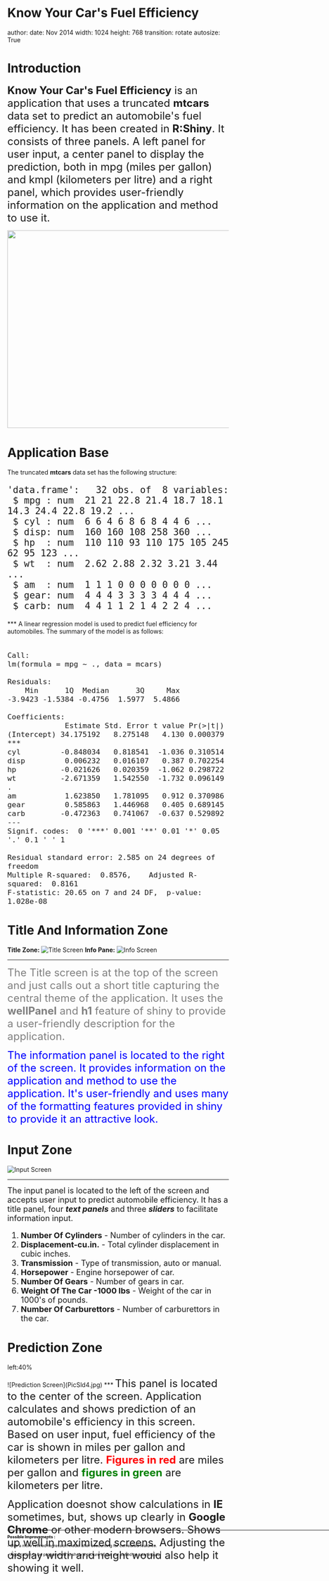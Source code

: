 <style>.footer {color: white;position: fixed; top: 90%;width:100%;}</style>

Know Your Car's Fuel Efficiency
==========
author: 
date: Nov 2014
width: 1024
height: 768
transition: rotate
autosize: True
<div class='footer'> Course Project : Developing Data Products-Coursera</div>



Introduction
=========

<font size='5'>**Know Your Car's Fuel Efficiency** is an application that uses a truncated **mtcars** data set to predict an automobile's fuel efficiency. It has been created in **R:Shiny**. It consists of three panels. A left panel for user input, a center panel to display the prediction, both in mpg (miles per gallon) and kmpl (kilometers per litre) and a right panel, which provides user-friendly information on the application and method to use it.</font>

<img src="PicSld1.jpg" width=800 height=450></img>

Application Base
========
The truncated **mtcars** data set has the following structure:<font size='5'>

```
'data.frame':	32 obs. of  8 variables:
 $ mpg : num  21 21 22.8 21.4 18.7 18.1 14.3 24.4 22.8 19.2 ...
 $ cyl : num  6 6 4 6 8 6 8 4 4 6 ...
 $ disp: num  160 160 108 258 360 ...
 $ hp  : num  110 110 93 110 175 105 245 62 95 123 ...
 $ wt  : num  2.62 2.88 2.32 3.21 3.44 ...
 $ am  : num  1 1 1 0 0 0 0 0 0 0 ...
 $ gear: num  4 4 4 3 3 3 3 4 4 4 ...
 $ carb: num  4 4 1 1 2 1 4 2 2 4 ...
```
</font>
***
A linear regression model is used to predict fuel efficiency for automobiles. The summary of the model is as follows:<font size='4'>

```

Call:
lm(formula = mpg ~ ., data = mcars)

Residuals:
    Min      1Q  Median      3Q     Max 
-3.9423 -1.5384 -0.4756  1.5977  5.4866 

Coefficients:
             Estimate Std. Error t value Pr(>|t|)    
(Intercept) 34.175192   8.275148   4.130 0.000379 ***
cyl         -0.848034   0.818541  -1.036 0.310514    
disp         0.006232   0.016107   0.387 0.702254    
hp          -0.021626   0.020359  -1.062 0.298722    
wt          -2.671359   1.542550  -1.732 0.096149 .  
am           1.623850   1.781095   0.912 0.370986    
gear         0.585863   1.446968   0.405 0.689145    
carb        -0.472363   0.741067  -0.637 0.529892    
---
Signif. codes:  0 '***' 0.001 '**' 0.01 '*' 0.05 '.' 0.1 ' ' 1

Residual standard error: 2.585 on 24 degrees of freedom
Multiple R-squared:  0.8576,	Adjusted R-squared:  0.8161 
F-statistic: 20.65 on 7 and 24 DF,  p-value: 1.028e-08
```
</font>

Title And Information Zone
========
<b>Title Zone:</b>
![Title Screen](PicSld2.jpg)
<b>Info Pane:</b>
![Info Screen](PicSld5.jpg)
***

<font size='5' color='grey'>The Title screen is at the top of the screen and just calls out a short title capturing the central theme of the application. It uses the **wellPanel** and **h1** feature of shiny to provide a user-friendly description for the application.</font>

<font size='5' color='blue'>The information panel is located to the right of the screen. It provides information on the application and method to use the application. It's user-friendly and uses many of the formatting features provided in shiny to provide it an attractive look.</font> 

Input Zone
==========
![Input Screen](PicSld3.jpg)
***

<font size=4>The input panel is located to the left of the screen and accepts user input to predict automobile efficiency.
It has a title panel, four ***text panels*** and three ***sliders*** to facilitate information input.

1. **Number Of Cylinders** - Number of cylinders in the car.
2. **Displacement-cu.in.** - Total cylinder displacement in cubic inches.
3. **Transmission** - Type of transmission, auto or manual.
4. **Horsepower** - Engine horsepower of car.
5. **Number Of Gears** - Number of gears in car.
6. **Weight Of The Car -1000 lbs** - Weight of the car in 1000's of pounds.
7. **Number Of Carburettors** - Number of carburettors in the car.

</font>


Prediction Zone
========================================================
left:40%
<div class='footer' style="margin-top:-50px;color:black;font-size:65%">
<hr>
<p><b>Possible Improvements :</b></p>
<p>- Use a more refined regression model after accounting for correlated features.</p>
<p>- Application to be progammed to show a picture of the car based on user inputs.</p></div>
![Prediction Screen](PicSld4.jpg)
***
<font size='5'>This panel is located to the center of the screen. Application calculates and shows prediction of an automobile's efficiency in this screen. Based on user input, fuel efficiency of the car is shown in miles per gallon and kilometers per litre. <b><font color="red">Figures in red</font></b> are miles per gallon and <b><font color='green'>figures in green</font></b> are kilometers per litre.

Application doesnot show calculations in **IE** sometimes, but, shows up clearly in **Google Chrome** or other modern browsers. Shows up well in maximized screens. Adjusting the display width and height would also help it showing it well.</font>
